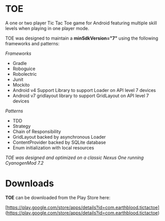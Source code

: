 TOE
=================

A one or two player Tic Tac Toe game for Android
featuring multiple skill levels when playing in one player mode.

TOE was designed to maintain a **minSdkVersion="7"** using the following frameworks and patterns:

*Frameworks*

* Gradle
* Roboguice
* Robolectric
* Junit
* Mockito
* Android v4 Support Library to support Loader on API level 7 devices
* Android v7 gridlayout library to support GridLayout on API level 7 devices

*Patterns*

* TDD
* Strategy
* Chain of Responsibility
* GridLayout backed by asynchronous Loader
* ContentProvider backed by SQLite database
* Enum initialization with local resources

*TOE was designed and optimized on a classic Nexus One running CyanogenMod 7.2*

Downloads
=================

**TOE** can be downloaded from the Play Store here:

[https://play.google.com/store/apps/details?id=com.earthblood.tictactoe] (https://play.google.com/store/apps/details?id=com.earthblood.tictactoe)

